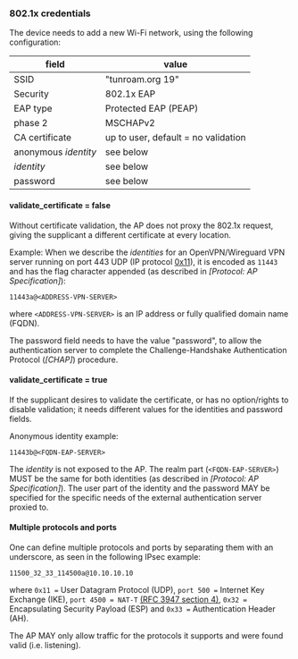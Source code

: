 
### 802.1x credentials

The device needs to add a new Wi-Fi network,
using the following configuration:

| field | value |
| --- | ------------ |
| SSID | "tunroam.org 19" |
| Security | 802.1x EAP |
| EAP type | Protected EAP (PEAP) |
| phase 2 | MSCHAPv2 |
| CA certificate | up to user, default = no validation |
| anonymous *identity* | see below |
| *identity* | see below |
| password | see below |

#### validate_certificate = false

Without certificate validation,
the AP does not proxy the 802.1x request,
giving the supplicant a different certificate at every location.

Example:
When we describe the *identities* for an OpenVPN/Wireguard VPN server running on port 443 UDP
(IP protocol [0x11](https://www.iana.org/assignments/protocol-numbers/protocol-numbers.xhtml)),
it is encoded as `11443`
and has the flag character appended (as described in *[Protocol: AP Specification]*):

```
11443a@<ADDRESS-VPN-SERVER>
```

where `<ADDRESS-VPN-SERVER>` is an IP address or fully qualified domain name (FQDN).

The password field needs to have the value "password",
to allow the authentication server to complete the
Challenge-Handshake Authentication Protocol (*[CHAP]*) procedure.

#### validate_certificate = true

If the supplicant desires to validate the certificate,
or has no option/rights to disable validation;
it needs different values for the identities and password fields.

Anonymous identity example:
```
11443b@<FQDN-EAP-SERVER>
```

The *identity* is not exposed to the AP.
The realm part (`<FQDN-EAP-SERVER>`) MUST be the same
for both identities
(as described in *[Protocol: AP Specification]*).
The user part of the identity and the password
MAY
be specified for the specific needs of the
external authentication server proxied to.

#### Multiple protocols and ports

One can define multiple protocols and ports by separating them with an underscore,
as seen in the following IPsec example:

```
11500_32_33_114500a@10.10.10.10
```

where
`0x11 =` User Datagram Protocol (UDP),
`port 500 =` Internet Key Exchange (IKE),
`port 4500 = NAT-T`
[(RFC 3947 section 4)](https://tools.ietf.org/html/rfc3947),
`0x32 =` Encapsulating Security Payload (ESP)
and
`0x33 =` Authentication Header (AH).


The AP
MAY
only allow traffic for the protocols it supports
and were found valid (i.e. listening).

